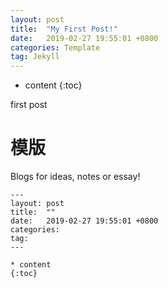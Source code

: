 ```yaml
---
layout: post
title:  "My First Post!"
date:   2019-02-27 19:55:01 +0800
categories: Template
tag: Jekyll
---
```



* content
{:toc}


first post
# 模版

Blogs for ideas, notes or essay!



```
---
layout: post
title:  ""
date:   2019-02-27 19:55:01 +0800
categories: 
tag: 
---

* content
{:toc}


```

